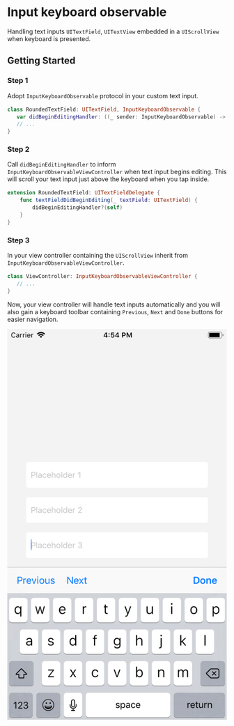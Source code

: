 # Input keyboard observable
Handling text inputs `UITextField`, `UITextView` embedded in a `UIScrollView` when keyboard is presented.

## Getting Started
### Step 1
Adopt `InputKeyboardObservable` protocol in your custom text input.
```swift
class RoundedTextField: UITextField, InputKeyboardObservable {
   var didBeginEditingHandler: ((_ sender: InputKeyboardObservable) -> ())?
   // ...
}
```
### Step 2
Call `didBeginEditingHandler` to inform `InputKeyboardObservableViewController` when text input begins editing. This will scroll your text input just above the keyboard when you tap inside.
```swift
extension RoundedTextField: UITextFieldDelegate {
    func textFieldDidBeginEditing(_ textField: UITextField) {
        didBeginEditingHandler?(self)
    }
}
```
### Step 3
In your view controller containing the `UIScrollView` inherit from `InputKeyboardObservableViewController`.
```swift
class ViewController: InputKeyboardObservableViewController {
   // ...
}
```
Now, your view controller will handle text inputs automatically and you will also gain a keyboard toolbar containing `Previous`, `Next` and `Done` buttons for easier navigation.

![InputKeyboardObservable: A simple Swift keyboard handler solution](inputKeyboardObservable.png)
